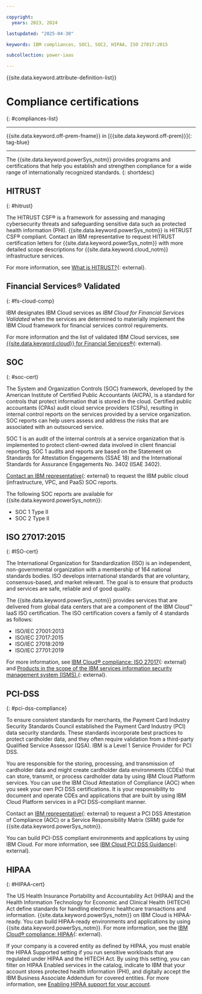 ```yaml
---

copyright:
  years: 2023, 2024

lastupdated: "2025-04-30"

keywords: IBM compliances, SOC1, SOC2, HIPAA, ISO 27017:2015

subcollection: power-iaas

---
```


{{site.data.keyword.attribute-definition-list}}

# Compliance certifications
{: #compliances-list}

---



{{site.data.keyword.off-prem-fname}} in [{{site.data.keyword.off-prem}}]{: tag-blue}


---

The {{site.data.keyword.powerSys_notm}} provides programs and certifications that help you establish and strengthen compliance for a wide range of internationally recognized standards.
{: shortdesc}




## HITRUST
{: #hitrust}


The HITRUST CSF&reg; is a framework for assessing and managing cybersecurity threats and safeguarding sensitive data such as protected health information (PHI). {{site.data.keyword.powerSys_notm}} is HITRUST CSF&reg; compliant. Contact an IBM representative to request HITRUST certification letters for {{site.data.keyword.powerSys_notm}} with more detailed scope descriptions for {{site.data.keyword.cloud_notm}} infrastructure services.

For more information, see [What is HITRUST?](https://www.ibm.com/cloud/compliance/hitrust){: external}.


## Financial Services® Validated
{: #fs-cloud-comp}

IBM designates IBM Cloud services as _IBM Cloud for Financial Services Validated_ when the services are determined to materially implement the IBM Cloud framework for financial services control requirements.

For more information and the list of validated IBM Cloud services, see [{{site.data.keyword.cloud}} for Financial Services®](https://www.ibm.com/cloud/compliance/ibm-cloud-for-financial-services){: external}.

## SOC
{: #soc-cert}

The System and Organization Controls (SOC) framework, developed by the American Institute of Certified Public Accountants (AICPA), is a standard for controls that protect information that is stored in the cloud. Certified public accountants (CPAs) audit cloud service providers (CSPs), resulting in internal control reports on the services provided by a service organization. SOC reports can help users assess and address the risks that are associated with an outsourced service.

SOC 1 is an audit of the internal controls at a service organization that is implemented to protect client-owned data involved in client financial reporting. SOC 1 audits and reports are based on the Statement on Standards for Attestation Engagements (SSAE 18) and the International Standards for Assurance Engagements No. 3402 (ISAE 3402).

[Contact an IBM representative](https://www.ibm.com/account/reg/signup?formid=MAIL-wcp){: external} to request the IBM public cloud (infrastructure, VPC, and PaaS) SOC reports.

The following SOC reports are available for {{site.data.keyword.powerSys_notm}}:
-   SOC 1 Type II
-   SOC 2 Type II

## ISO 27017:2015
{: #ISO-cert}

The International Organization for Standardization (ISO) is an independent, non-governmental organization with a membership of 164 national standards bodies. ISO develops international standards that are voluntary, consensus-based, and market relevant. The goal is to ensure that products and services are safe, reliable and of good quality.

The {{site.data.keyword.powerSys_notm}} provides services that are delivered from global data centers that are a component of the IBM Cloud™ IaaS ISO certification. The ISO certification covers a family of 4 standards as follows:
- ISO/IEC 27001:2013
- ISO/IEC 27017:2015
- ISO/IEC 27018:2019
- ISO/IEC 27701:2019

For more information, see [IBM Cloud&reg; compliance: ISO 27017](https://www.ibm.com/cloud/compliance/iso-27017){: external} and [Products in the scope of the IBM services information security management system (ISMS).](https://www.ibm.com/downloads/cas/OELMNOND){: external}.

## PCI-DSS
{: #pci-dss-compliance}

To ensure consistent standards for merchants, the Payment Card Industry Security Standards Council established the Payment Card Industry (PCI) data security standards. These standards incorporate best practices to protect cardholder data, and they often require validation from a third-party Qualified Service Assessor (QSA). IBM is a Level 1 Service Provider for PCI DSS.

You are responsible for the storing, processing, and transmission of cardholder data and might create cardholder data environments (CDEs) that can store, transmit, or process cardholder data by using IBM Cloud Platform services. You can use the IBM Cloud Attestation of Compliance (AOC) when you seek your own PCI DSS certifications. It is your responsibility to document and operate CDEs and applications that are built by using IBM Cloud Platform services in a PCI DSS-compliant manner.

Contact an [IBM representative](https://www.ibm.com/account/reg/signup?formid=MAIL-wcp){: external} to request a PCI DSS Attestation of Compliance (AOC) or a Service Responsibility Matrix (SRM) guide for {{site.data.keyword.powerSys_notm}}.

You can build PCI-DSS compliant environments and applications by using IBM Cloud. For more information, see [IBM Cloud PCI DSS Guidance](https://www.ibm.com/downloads/cas/OPLDK4Q2){: external}.

## HIPAA
{: #HIPAA-cert}

The US Health Insurance Portability and Accountability Act (HIPAA) and the Health Information Technology for Economic and Clinical Health (HITECH) Act define standards for handling electronic healthcare transactions and information. {{site.data.keyword.powerSys_notm}} on IBM Cloud is HIPAA-ready. You can build HIPAA-ready environments and applications by using {{site.data.keyword.powerSys_notm}}. For more information, see the [IBM Cloud® compliance: HIPAA](https://www.ibm.com/cloud/compliance/hipaa){: external}.

If your company is a covered entity as defined by HIPAA, you must enable the HIPAA Supported setting if you run sensitive workloads that are regulated under HIPAA and the HITECH Act. By using this setting, you can filter on HIPAA Enabled services in the catalog, indicate to IBM that your account stores protected health information (PHI), and digitally accept the IBM Business Associate Addendum for covered entities. For more information, see [Enabling HIPAA support for your account](/docs/account?topic=account-enabling-hipaa).
